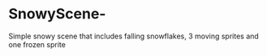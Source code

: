 # SnowyScene-
Simple snowy scene that includes falling snowflakes, 3 moving sprites and one frozen sprite 
